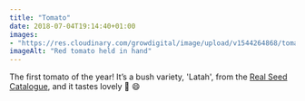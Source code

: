 ```yaml
---
title: "Tomato"
date: 2018-07-04T19:14:40+01:00
images: 
- "https://res.cloudinary.com/growdigital/image/upload/v1544264868/tomato-42481040104.jpg"
imageAlt: "Red tomato held in hand"
---
```


The first tomato of the year! It’s a bush variety, 'Latah', from the [Real Seed Catalogue](http://realseeds.co.uk/tomatoes_bush.html), and it tastes lovely 🍅 😄
